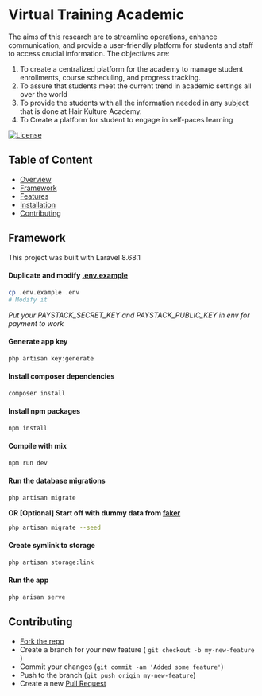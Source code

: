 # Virtual Training Academic

The aims of this research are to streamline operations, enhance communication, and provide a user-friendly platform for students and staff to access crucial information. 
The objectives are:
1.	To create a centralized platform for the academy to manage student enrollments, course scheduling, and progress tracking.
2.	To assure that students meet the current trend in academic settings all over the world
3.	To provide the students with all the information needed in any subject that is done at Hair Kulture Academy.
4.	To Create a platform for student to engage in self-paces learning


[![License](https://img.shields.io/github/license/sixtusagbo/transport_management_system)](LICENSE)

## Table of Content
* [Overview](#transport-management-system)
* [Framework](#framework)
* [Features](#features)
* [Installation](#installation)
* [Contributing](#contributing)

## Framework

This project was built with Laravel 8.68.1


#### Duplicate and modify [.env.example](https://github.com/sixtusagbo/transport_management_system/blob/main/.env.example)
```bash
cp .env.example .env
# Modify it
```
*Put your PAYSTACK_SECRET_KEY and PAYSTACK_PUBLIC_KEY in env for payment to work*

#### Generate app key
```bash
php artisan key:generate
```

#### Install composer dependencies
```bash
composer install
```

#### Install npm packages
```bash
npm install
```

#### Compile with mix
```bash
npm run dev
```

#### Run the database migrations
```bash
php artisan migrate
```
**OR [Optional] Start off with dummy data from [faker](https://github.com/FakerPHP/Faker)**
```bash
php artisan migrate --seed
```

#### Create symlink to storage
```bash
php artisan storage:link
```

#### Run the app
```bash
php arisan serve
```

## Contributing
- [Fork the repo](https://github.com/sixtusagbo/transport_management_system/fork)
- Create a branch for your new feature ( `git checkout -b my-new-feature` )
- Commit your changes (`git commit -am 'Added some feature'`)
- Push to the branch (`git push origin my-new-feature`)
- Create a new [Pull Request](https://github.com/sixtusagbo/transport_management_system/pulls)

